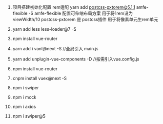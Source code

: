 1. 项目搭建初始化配置 rem适配 yarn add postcss-pxtorem@5.1.1 amfe-flexible -S
   amfe-flexible 配置可伸缩布局方案 用于将1rem设为 viewWidth/10
   postcss-pxtorem 是 postcss插件 用于将像素单元生rem单元

2. yarn add less less-loader@7 -S

3. npm install vue-router

4. yarn add i vant@next -S //全局引入 main.js

5. yarn add unplugin-vue-components -D //按需引入vue.config.js

6. npm install vue-router

7. cnpm install vuex@next -S

8. npm i swiper

9. npm i mock

10. npm i axios

11. npm i swiper@5